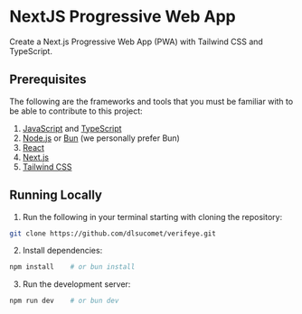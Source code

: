 # NextJS Progressive Web App
Create a Next.js Progressive Web App (PWA) with Tailwind CSS and TypeScript.

## Prerequisites
The following are the frameworks and tools that you must be familiar with to be able to contribute to this project:
1. [JavaScript](https://developer.mozilla.org/en-US/docs/Web/JavaScript/Reference) and [TypeScript](https://www.typescriptlang.org/docs/handbook/intro.html)
2. [Node.js](https://nodejs.org/en/download/) or [Bun](https://bun.sh/) (we personally prefer Bun)
3. [React](https://react.dev/learn)
4. [Next.js](https://nextjs.org/learn)
5. [Tailwind CSS](https://tailwindcss.com/docs)

## Running Locally
1. Run the following in your terminal starting with cloning the repository:
```bash
git clone https://github.com/dlsucomet/verifeye.git
```
2. Install dependencies:
```bash
npm install    # or bun install
```
3. Run the development server:
```bash
npm run dev    # or bun dev
```